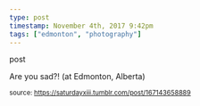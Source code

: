 ```yaml
---
type: post
timestamp: November 4th, 2017 9:42pm
tags: ["edmonton", "photography"]
---
```

post
<a href="https://www.instagram.com/p/BbGU8LMnBB8/ "></a>

Are you sad?! (at Edmonton, Alberta)
 
      
      
      
      
      
  
<small>source: https://saturdayxiii.tumblr.com/post/167143658889</small>